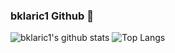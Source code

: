 ### bklaric1 Github 👋
![bklaric1's github stats](https://github-readme-stats.vercel.app/api?username=bklaric1&show_icons=true&hide_border=true&count_private=true&theme=buefy)
![Top Langs](https://github-readme-stats.vercel.app/api/top-langs/?username=bklaric1&layout=compact&hide_border=true&theme=buefy)
